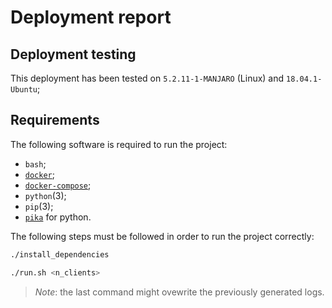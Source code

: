 # Deployment report

## Deployment testing

This deployment has been tested on `5.2.11-1-MANJARO` (Linux) and `18.04.1-Ubuntu`;

## Requirements

The following software is required to run the project:

* `bash`; 
* [`docker`](https://docs.docker.com/install/linux/docker-ce/ubuntu/#install-docker-engine---community-1);
* [`docker-compose`](https://docs.docker.com/compose/install/);
* `python`(3);
* `pip`(3);
* [`pika`](https://pypi.org/project/pika/) for python.

The following steps must be followed in order to run the project correctly:

```bash 
./install_dependencies
```

```bash 
./run.sh <n_clients> 
```

> *Note*: the last command might ovewrite the previously generated logs.
